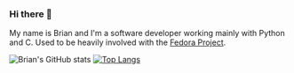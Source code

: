 ### Hi there 👋

My name is Brian and I'm a software developer working mainly with Python and C. Used to be heavily involved with the [Fedora Project](https://getfedora.org/).

![Brian's GitHub stats](https://github-readme-stats.vercel.app/api?username=bpepple&show_icons=true&include_all_commits=true&count_private=tru&theme=material-palenight)
[![Top Langs](https://github-readme-stats.vercel.app/api/top-langs/?username=bpepple&layout=compact&theme=material-palenight)](https://github.com/anuraghazra/github-readme-stats)



